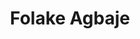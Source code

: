 ---
title:      Folake Agbaje
username:   folake
position:   Experience Lead
permalink:  /folake/
image:      /uploads/people/avatar.jpg
twitter:    folake
blurb:      helping you invest in your finances
layout:     author
background: light
---
